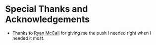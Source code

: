 # Special Thanks and Acknowledgements

- Thanks to [Ryan McCall](https://github.com/ryanmccall) for giving me the push I needed right when I needed it most.